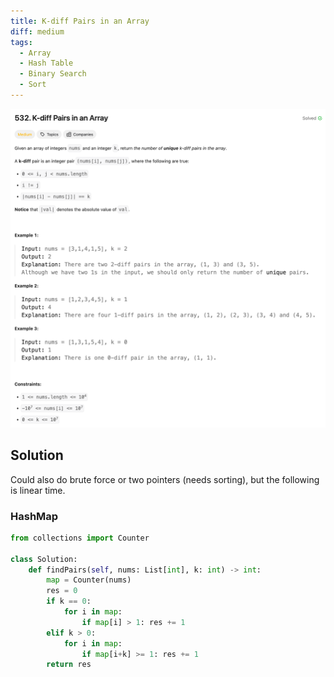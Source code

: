 ```yaml
---
title: K-diff Pairs in an Array
diff: medium
tags:
  - Array
  - Hash Table
  - Binary Search
  - Sort
---
```


<img class="medium-zoom" src="/algo/k-diff-pairs-in-an-array.png" alt="https://leetcode.com/problems/k-diff-pairs-in-an-array">

## Solution

Could also do brute force or two pointers (needs sorting), but the following is linear time.

### HashMap

```py
from collections import Counter

class Solution:
    def findPairs(self, nums: List[int], k: int) -> int:
        map = Counter(nums)
        res = 0
        if k == 0:
            for i in map:
                if map[i] > 1: res += 1
        elif k > 0:
            for i in map:
                if map[i+k] >= 1: res += 1
        return res
```
